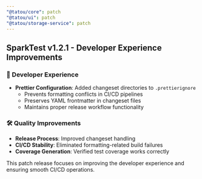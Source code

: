 ```yaml
---
"@tatou/core": patch
"@tatou/ui": patch  
"@tatou/storage-service": patch
---
```


## SparkTest v1.2.1 - Developer Experience Improvements

### 🔧 Developer Experience

- **Prettier Configuration**: Added changeset directories to `.prettierignore`
  - Prevents formatting conflicts in CI/CD pipelines
  - Preserves YAML frontmatter in changeset files
  - Maintains proper release workflow functionality

### 🛠️ Quality Improvements

- **Release Process**: Improved changeset handling
- **CI/CD Stability**: Eliminated formatting-related build failures
- **Coverage Generation**: Verified test coverage works correctly

This patch release focuses on improving the developer experience and ensuring smooth CI/CD operations.
